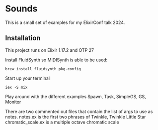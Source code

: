 # Sounds

This is a small set of examples for my ElixirConf talk 2024. 

## Installation

This project runs on Elixir 1.17.2 and OTP 27

Install FluidSynth so MIDISynth is able to be used: 

```
brew install fluidsynth pkg-config
```

Start up your terminal 

```
iex -S mix
```

Play around with the different examples 
Spawn, Task, SimpleGS, GS, Monitor

There are two commented out files that contain the list of args to use as notes. 
notes.ex is the first two phrases of Twinkle, Twinkle Little Star
chromatic_scale.ex is a multiple octave chromatic scale


